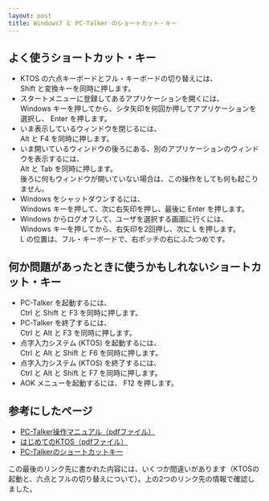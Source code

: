 ```yaml
---
layout: post
title: Windows7 と PC-Talker のショートカット・キー
---
```

## よく使うショートカット・キー

- KTOS の六点キーボードとフル・キーボードの切り替えには、  
Shift と変換キーを同時に押します。
- スタートメニューに登録してあるアプリケーションを開くには、  
Windows キーを押してから、シタ矢印を何回か押してアプリケーションを選択し、 Enter を押します。
- いま表示しているウィンドウを閉じるには、  
Alt と F4 を同時に押します。
- いま開いているウィンドウの後ろにある、別のアプリケーションのウィンドウを表示するには、  
Alt と Tab を同時に押します。  
後ろに何もウィンドウが開いていない場合は、この操作をしても何も起こりません。
- Windows をシャットダウンするには、  
Windows キーを押して、次に右矢印を押し、最後に Enter を押します。
- Windows からログオフして、ユーザを選択する画面に行くには、  
Windows キーを押してから、右矢印を2回押し、次に L を押します。  
L の位置は、フル・キーボードで、右ポッチの右にふたつめです。

## 何か問題があったときに使うかもしれないショートカット・キー

- PC-Talker を起動するには、  
Ctrl と Shift と F3 を同時に押します。
- PC-Talker を終了するには、  
Ctrl と Alt と F3 を同時に押します。
- 点字入力システム (KTOS) を起動するには、  
Ctrl と Alt と Shift と F6 を同時に押します。
- 点字入力システム (KTOS) を終了するには、  
Ctrl と Alt と Shift と F7 を同時に押します。
- AOK メニューを起動するには、
F12 を押します。

## 参考にしたページ

- [PC-Talker操作マニュアル（pdfファイル）](http://pctalker.net/download/pdf/pctalker8273_manual.pdf)
- [はじめてのKTOS（pdfファイル）](https://www.littlesnow.jp/down_load/hajimeteno_ktos.pdf)
- [PC-Talkerのショートカットキー](http://www6.plala.or.jp/kakehasi/reader/pc-talker/pc-talker-key-hyo.html)

この最後のリンク先に書かれた内容には、いくつか間違いがあります（KTOSの起動と、六点とフルの切り替えについて）。上の2つのリンク先の情報で確認しました。

